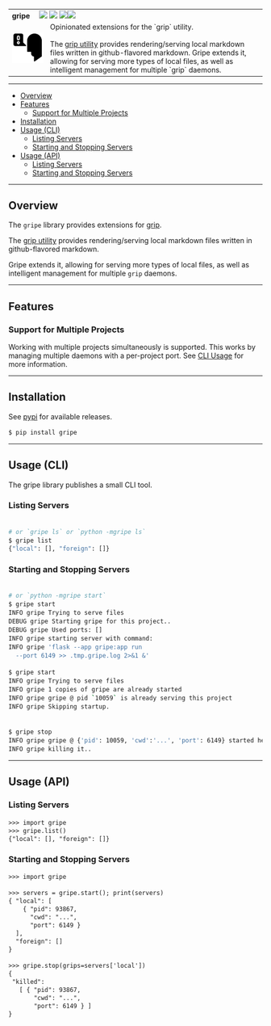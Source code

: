 <table>
  <tr>
    <td colspan=2>
      <strong>gripe</strong>&nbsp;&nbsp;&nbsp;&nbsp;
      <a href=https://pypi.org/project/gripe><img src="https://img.shields.io/pypi/l/gripe.svg"></a>
      <a href=https://pypi.org/project/gripe><img src="https://badge.fury.io/py/gripe.svg"></a>
      <a href="https://github.com/elo-enterprises/gripe/actions/workflows/python-publish.yml"><img src="https://github.com/elo-enterprises/gripe/actions/workflows/python-publish.yml/badge.svg"></a><a href="https://github.com/elo-enterprises/gripe/actions/workflows/python-test.yml"><img src="https://github.com/elo-enterprises/gripe/actions/workflows/python-test.yml/badge.svg"></a>
    </td>
  </tr>
  <tr>
    <td width=15%><img src=https://raw.githubusercontent.com/elo-enterprises/gripe/master/img/icon.png style="width:150px"></td>
    <td>
      Opinionated extensions for the `grip` utility.  <br/><br/>
      The <a href=https://pypi.org/project/grip/>grip utility</a> provides rendering/serving local markdown files written in github-flavored markdown.  Gripe extends it, allowing for serving more types of local files, as well as intelligent management for multiple `grip` daemons.
      <br/>
    </td>
  </tr>
</table>

---------------------------------------------------------------------------------

  * [Overview](#overview)
  * [Features](#features)
    * [Support for Multiple Projects](#support-for-multiple-projects)
  * [Installation](#installation)
  * [Usage (CLI)](#usage-cli)
    * [Listing Servers](#listing-servers)
    * [Starting and Stopping Servers](#starting-and-stopping-servers)
  * [Usage (API)](#usage-api)
    * [Listing Servers](#listing-servers-1)
    * [Starting and Stopping Servers](#starting-and-stopping-servers-1)


---------------------------------------------------------------------------------

## Overview

The `gripe` library provides extensions for [grip](https://pypi.org/project/grip/).

The <a href=https://pypi.org/project/grip/>grip utility</a> provides rendering/serving local markdown files written in github-flavored markdown.  

Gripe extends it, allowing for serving more types of local files, as well as intelligent management for multiple `grip` daemons.

-------------------------------------------------------------------------------

## Features

### Support for Multiple Projects

Working with multiple projects simultaneously is supported.  This works by managing multiple daemons with a per-project port. See [CLI Usage](#cli-usage) for more information.  

---------------------------------------------------------------------------------

## Installation

See [pypi](https://pypi.org/project/gripe/) for available releases.

```bash
$ pip install gripe
```

---------------------------------------------------------------------------------

## Usage (CLI)

The gripe library publishes a small CLI tool.

### Listing Servers 

```bash

# or `gripe ls` or `python -mgripe ls`
$ gripe list 
{"local": [], "foreign": []}
```

### Starting and Stopping Servers 

```bash

# or `python -mgripe start`
$ gripe start
INFO gripe Trying to serve files                        
DEBUG gripe Starting gripe for this project..
DEBUG gripe Used ports: []                             
INFO gripe starting server with command:
INFO gripe 'flask --app gripe:app run 
  --port 6149 >> .tmp.gripe.log 2>&1 &'

$ gripe start
INFO gripe Trying to serve files                     
INFO gripe 1 copies of gripe are already started     
INFO gripe gripe @ pid `10059` is already serving this project
INFO gripe Skipping startup.


$ gripe stop
INFO gripe gripe @ {'pid': 10059, 'cwd':'...', 'port': 6149} started here
INFO gripe killing it..
```

-------------------------------------------------------------------------------

## Usage (API)

### Listing Servers 

```pycon
>>> import gripe 
>>> gripe.list()
{"local": [], "foreign": []}
```

### Starting and Stopping Servers 

```pycon
>>> import gripe 

>>> servers = gripe.start(); print(servers)
{ "local": [
    { "pid": 93867, 
      "cwd": "...", 
      "port": 6149 }
  ], 
  "foreign": []
}

>>> gripe.stop(grips=servers['local'])
{
 "killed": 
   [ { "pid": 93867, 
       "cwd": "...", 
       "port": 6149 } ]
}
```
